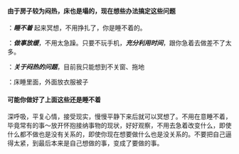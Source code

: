 #### 由于房子较为闷热，床也是塌的，现在想些办法搞定这些问题

：***睡不着*** 起来冥想，不用挣扎了，你是睡不着的。

：***做事放缓***，不用太急躁。只要不玩手机，***充分利用时间***，跟你急着去做差不了太多。

：***关于闷热的问题***，目前我只能想到不关窗、拖地

：床睡里面，外面放衣服被子

#### 可能你做好了上面这些还是睡不着

深呼吸，平复心情，接受现实，慢慢平静下来后就可以冥想了。不用在意睡不着，毕竟常有的事～放开怀抱接纳事物的现状，好好观察，不用去急着改变什么，即使什么都不做也是没有关系的，即使你现在想要做什么也是没关系的。不要把自己逼得太紧，到最后本来是自己想做的事，变成了要做的事。
